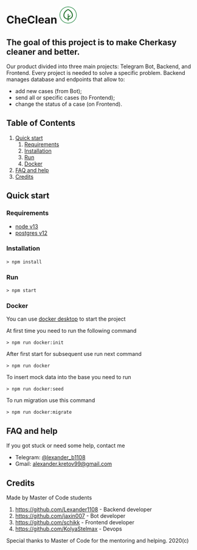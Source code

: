 # CheClean ![Project-logo](docs/CheClean-logo.png)

## The goal of this project is to make Cherkasy cleaner and better.

Our product divided into three main projects: Telegram Bot, Backend, and Frontend. Every project is needed to solve a specific problem. Backend manages database and endpoints that allow to:
* add new cases (from Bot);
* send all or specific cases (to Frontend);
* change the status of a case (on Frontend).

## Table of Contents
1. [Quick start](#quick-start)
    1. [Requirements](#requirements)
    2. [Installation](#installation)
    3. [Run](#run)
    4. [Docker](#docker)
2. [FAQ and help](#faq-and-help)
3. [Credits](#credits)

## Quick start

### Requirements
* [node v13](https://nodejs.org/dist/v13.12.0/)
* [postgres v12](https://www.enterprisedb.com/downloads/postgres-postgresql-downloads)

### Installation
``` shell
> npm install
```

### Run
``` shell
> npm start
```

### Docker
You can use [docker desktop](https://www.docker.com/products/docker-desktop) to start the project

At first time you need to run the following command
``` shell
> npm run docker:init
```

After first start for subsequent use run next command
``` shell
> npm run docker
```

To insert mock data into the base you need to run
``` shell
> npm run docker:seed
```

To run migration use this command
``` shell
> npm run docker:migrate
```

## FAQ and help
If you got stuck or need some help, contact me
* Telegram: [@lexander_b1108](https://t.me/lexander_b1108)
* Gmail: [alexander.kretov99@gmail.com](mailto:alexander.kretov99@gmail.com?subject=[GitHub]%20CheClean)

## Credits
Made by Master of Code students

1. https://github.com/Lexander1108 - Backend developer
2. https://github.com/jaxin007 - Bot developer
3. https://github.com/schikk - Frontend developer
4. https://github.com/KolyaStelmax - Devops 

Special thanks to Master of Code for the mentoring and helping. 2020(c)
